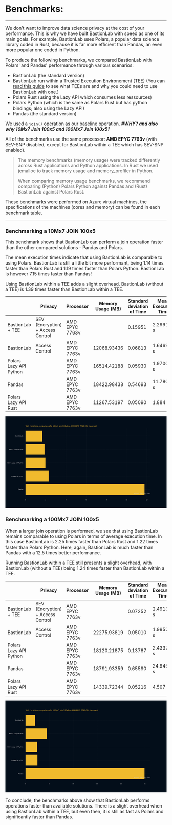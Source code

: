 # Benchmarks:
_________________________________

We don't want to improve data science privacy at the cost of your performance. This is why we have built BastionLab with speed as one of its main goals. For example, BastionLab uses Polars, a popular data science library coded in Rust, because it is far more efficient than Pandas, an even more popular one coded in Python. 

To produce the following benchmarks, we compared BastionLab with Polars' and Pandas' performance through various scenarios: 

- BastionLab (the standard version)
- BastionLab run within a Trusted Execution Environement (TEE) (You can [read this guide](docs/docs/concept-guides/confidential_computing.md) to see what TEEs are and why you could need to use BastionLab with one.)
- Polars Rust (using the Lazy API which consumes less ressources) 
- Polars Python (which is the same as Polars Rust but has python bindings; also using the Lazy API)
- Pandas (the standard version)

We used a `join()` operation as our baseline operation. 
***#WHY? and also why 10Mx7 Join 100x5 and 100Mx7 Join 100x5?***

All of the benchmarks use the same processor: **AMD EPYC 7763v** (with SEV-SNP disabled, except for BastionLab within a TEE which has SEV-SNP enabled).

>The memory benchmarks (memory usage) were tracked differently across Rust applications and Python applications. In Rust we used jemalloc to track memory usage and memory_profiler in Python. 
>
>When comparing memory usage benchmarks, we recommend comparing (Python) Polars Python against Pandas and (Rust) BastionLab against Polars Rust.

These benchmarks were performed on Azure virtual machines, the specifications of the machines (cores and memory) can be found in each benchmark table.



_________________________________________________

### Benchmarking a 10Mx7 JOIN 100x5

This benchmark shows that BastionLab can perform a join operation faster than the other compared solutions - Pandas and Polars. 

The mean execution times indicate that using BastionLab is comparable to using Polars. BastionLab is still a little bit more performant, being 1.14 times faster than Polars Rust and 1.19 times faster than Polars Python. BastionLab is however 7.15 times faster than Pandas!

Using BastionLab within a TEE adds a slight overhead. BastionLab (without a TEE) is 1.39 times faster than BastionLab within a TEE.


|                        | Privacy                           | Processor      | Memory Usage (MB) | Standard deviation of Time | Mean Execution Time | Operation  | Total Runs (Same Parameters) | Cores | Memory |
| ---------------------- | --------------------------------- | -------------- | ----------------- | -------------------------- | ------------------- | ---------- | ---------------------------- | ----- | ------ |
| BastionLab + TEE       | SEV (Encryption) + Access Control | AMD EPYC 7763v |                   | 0.15951                    | 2.29914 s           | INNER JOIN | 10                           | 16    | 64 GB  |
| BastionLab             | Access Control                    | AMD EPYC 7763v | 12068.93436       | 0.06813                    | 1.64691 s           | INNER JOIN | 10                           | 16    | 64 GB  |
| Polars Lazy API Python |                                   | AMD EPYC 7763v | 16514.42188       | 0.05930                    | 1.97007 s           | INNER JOIN | 10                           | 16    | 64 GB  |
| Pandas                 |                                   | AMD EPYC 7763v | 18422.98438       | 0.54693                    | 11.78010 s          | INNER JOIN | 10                           | 16    | 64 GB  |
| Polars Lazy API Rust   |                                   | AMD EPYC 7763v | 11267.53197       | 0.05090                    | 1.884 s             | INNER JOIN | 10                           | 16    | 64 GB  |


![](../../../assets/benchmark_amd_epyc_7763.png)

### Benchmarking a 100Mx7 JOIN 100x5

When a larger join operation is performed, we see that using BastionLab remains comparable to using Polars in terms of average execution time. In this case BastionLab is 2.25 times faster than Polars Rust and 1.22 times faster than Polars Python. Here, again, BastionLab is much faster than Pandas with a 12.5 times better performance.

Running BastionLab within a TEE still presents a slight overhead, with BastionLab (without a TEE) being 1.24 times faster than BastionLab within a TEE.


|                        | Privacy                           | Processor      | Memory Usage (MB) | Standard deviation of Time | Mean Execution Time | Operation  | Total Runs (Same Parameters) | Cores | Memory |
| ---------------------- | --------------------------------- | -------------- | ----------------- | -------------------------- | ------------------- | ---------- | ---------------------------- | ----- | ------ |
| BastionLab + TEE       | SEV (Encryption) + Access Control | AMD EPYC 7763v |                   | 0.07252                    | 2.49139 s           | INNER JOIN | 10                           | 16    | 64 GB  |
| BastionLab             | Access Control                    | AMD EPYC 7763v | 22275.93819       | 0.05010                    | 1.99522 s           | INNER JOIN | 10                           | 16    | 64 GB  |
| Polars Lazy API Python |                                   | AMD EPYC 7763v | 18120.21875       | 0.13787                    | 2.43374 s           | INNER JOIN | 10                           | 16    | 64 GB  |
| Pandas                 |                                   | AMD EPYC 7763v | 18791.93359       | 0.65590                    | 24.94570 s          | INNER JOIN | 10                           | 16    | 64 GB  |
| Polars Lazy API Rust   |                                   | AMD EPYC 7763v | 14339.72344       | 0.05216                    | 4.507 s             | INNER JOIN | 10                           | 16    | 64 GB  |


![](../../../assets/benchmark_amd_epyc_7763_2.png)


To conclude, the benchmarks above show that BastionLab performs operations faster than available solutions. There is a slight overhead when using BastionLab within a TEE, but even then, it is still as fast as Polars and significantly faster than Pandas.
